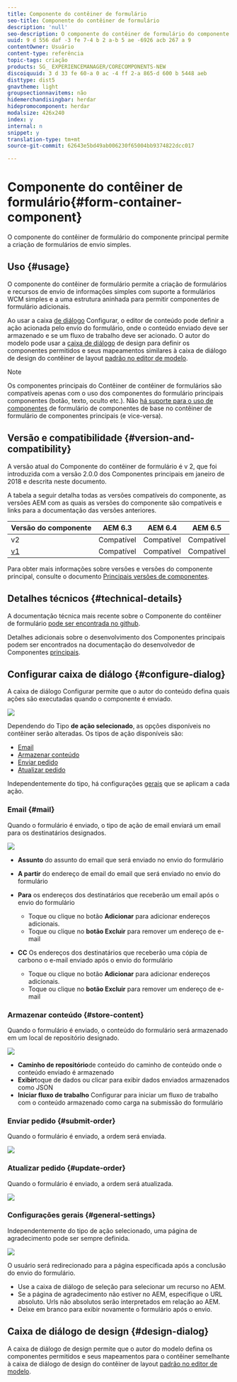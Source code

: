 ```yaml
---
title: Componente do contêiner de formulário
seo-title: Componente do contêiner de formulário
description: 'null'
seo-description: O componente do contêiner de formulário do componente principal permite a criação de formulários de envio simples.
uuid: 9 d 556 daf -3 fe 7-4 b 2 a-b 5 ae -6926 acb 267 a 9
contentOwner: Usuário
content-type: referência
topic-tags: criação
products: SG_ EXPERIENCEMANAGER/CORECOMPONENTS-NEW
discoiquuid: 3 d 33 fe 60-a 0 ac -4 ff 2-a 865-d 600 b 5448 aeb
disttype: dist5
gnavtheme: light
groupsectionnavitems: não
hidemerchandisingbar: herdar
hidepromocomponent: herdar
modalsize: 426x240
index: y
internal: n
snippet: y
translation-type: tm+mt
source-git-commit: 62643e5bd49ab006230f65004bb9374822dcc017

---
```



# Componente do contêiner de formulário{#form-container-component}

O componente do contêiner de formulário do componente principal permite a criação de formulários de envio simples.

## Uso {#usage}

O componente do contêiner de formulário permite a criação de formulários e recursos de envio de informações simples com suporte a formulários WCM simples e a uma estrutura aninhada para permitir componentes de formulário adicionais.

Ao usar a caixa [de diálogo](#configure-dialog) Configurar, o editor de conteúdo pode definir a ação acionada pelo envio do formulário, onde o conteúdo enviado deve ser armazenado e se um fluxo de trabalho deve ser acionado. O autor do modelo pode usar a [caixa de diálogo](#design-dialog) de design para definir os componentes permitidos e seus mapeamentos similares à caixa de diálogo de design do contêiner de layout [padrão no editor de modelo](https://helpx.adobe.com/experience-manager/6-5/sites/authoring/using/templates.html).

>[!NOTE]
>
>Os componentes principais do Contêiner de contêiner de formulários são compatíveis apenas com o uso dos componentes do formulário principais componentes (botão, texto, oculto etc.). Não [há suporte para o uso de componentes](https://helpx.adobe.com/experience-manager/6-5/sites/authoring/using/default-components-foundation.html) de formulário de componentes de base no contêiner de formulário de componentes principais (e vice-versa).

## Versão e compatibilidade {#version-and-compatibility}

A versão atual do Componente do contêiner de formulário é v 2, que foi introduzida com a versão 2.0.0 dos Componentes principais em janeiro de 2018 e descrita neste documento.

A tabela a seguir detalha todas as versões compatíveis do componente, as versões AEM com as quais as versões do componente são compatíveis e links para a documentação das versões anteriores.

| Versão do componente | AEM 6.3 | AEM 6.4 | AEM 6.5 |
|--- |--- |--- |--- |
| v2 | Compatível | Compatível | Compatível |
| [v1](form-container-v1.md) | Compatível | Compatível | Compatível |

Para obter mais informações sobre versões e versões do componente principal, consulte o documento [Principais versões de componentes](versions.md).

## Detalhes técnicos {#technical-details}

A documentação técnica mais recente sobre o Componente do contêiner de formulário [pode ser encontrada no github](https://github.com/adobe/aem-core-wcm-components/blob/master/content/src/content/jcr_root/apps/core/wcm/components/form/container/v2/container).

Detalhes adicionais sobre o desenvolvimento dos Componentes principais podem ser encontrados na documentação do desenvolvedor de Componentes [principais](developing.md).

## Configurar caixa de diálogo {#configure-dialog}

A caixa de diálogo Configurar permite que o autor do conteúdo defina quais ações são executadas quando o componente é enviado.

![](assets/screen_shot_2018-01-12at122046.png)

Dependendo do Tipo **de ação selecionado**, as opções disponíveis no contêiner serão alteradas. Os tipos de ação disponíveis são:

* [Email](#mail)
* [Armazenar conteúdo](#store-content)
* [Enviar pedido](#submit-order)
* [Atualizar pedido](#update-order)

Independentemente do tipo, há configurações [gerais](#general-settings) que se aplicam a cada ação.

### Email {#mail}

Quando o formulário é enviado, o tipo de ação de email enviará um email para os destinatários designados.

![](assets/screen_shot_2018-01-12at122554.png)

* **Assunto**
do assunto do email que será enviado no envio do formulário
* **A partir**
do endereço de email do email que será enviado no envio do formulário
* **Para**
os endereços dos destinatários que receberão um email após o envio do formulário

   * Toque ou clique no botão **Adicionar** para adicionar endereços adicionais.
   * Toque ou clique no **botão Excluir** para remover um endereço de e-mail
* **CC**
Os endereços dos destinatários que receberão uma cópia de carbono o e-mail enviado após o envio do formulário
   * Toque ou clique no botão **Adicionar** para adicionar endereços adicionais.
   * Toque ou clique no **botão Excluir** para remover um endereço de e-mail

### Armazenar conteúdo {#store-content}

Quando o formulário é enviado, o conteúdo do formulário será armazenado em um local de repositório designado.

![](assets/screen_shot_2018-01-12at122538.png)

* **Caminho de repositório**de conteúdo do caminho
de conteúdo onde o conteúdo enviado é armazenado
* **Exibir**toque de dados
ou clicar para exibir dados enviados armazenados como JSON
* **Iniciar fluxo de trabalho**
Configurar para iniciar um fluxo de trabalho com o conteúdo armazenado como carga na submissão do formulário

### Enviar pedido {#submit-order}

Quando o formulário é enviado, a ordem será enviada.

![](assets/chlimage_1-3.png)

### Atualizar pedido {#update-order}

Quando o formulário é enviado, a ordem será atualizada.

![](assets/chlimage_1-4.png)

### Configurações gerais {#general-settings}

Independentemente do tipo de ação selecionado, uma página de agradecimento pode ser sempre definida.

![](assets/chlimage_1-5.png)

O usuário será redirecionado para a página especificada após a conclusão do envio do formulário.

* Use a caixa de diálogo de seleção para selecionar um recurso no AEM.
* Se a página de agradecimento não estiver no AEM, especifique o URL absoluto. Urls não absolutos serão interpretados em relação ao AEM.
* Deixe em branco para exibir novamente o formulário após o envio.

## Caixa de diálogo de design {#design-dialog}

A caixa de diálogo de design permite que o autor do modelo defina os componentes permitidos e seus mapeamentos para o contêiner semelhante à caixa de diálogo de design do contêiner de layout [padrão no editor de modelo](https://helpx.adobe.com/experience-manager/6-5/sites/authoring/using/templates.html).